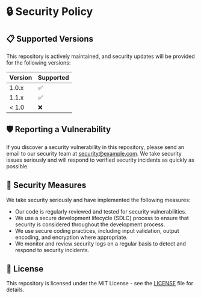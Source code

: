# 🔒 Security Policy

## 📋 Supported Versions

This repository is actively maintained, and security updates will be provided for the following versions:

| Version | Supported          |
| ------- | ------------------ |
| 1.0.x   | :white_check_mark: |
| 1.1.x   | :white_check_mark: |
| < 1.0   | :x:                |

## 🛡️ Reporting a Vulnerability

If you discover a security vulnerability in this repository, please send an email to our security team at security@example.com. We take security issues seriously and will respond to verified security incidents as quickly as possible.

## 🚨 Security Measures

We take security seriously and have implemented the following measures:

- Our code is regularly reviewed and tested for security vulnerabilities.
- We use a secure development lifecycle (SDLC) process to ensure that security is considered throughout the development process.
- We use secure coding practices, including input validation, output encoding, and encryption where appropriate.
- We monitor and review security logs on a regular basis to detect and respond to security incidents.

## 📝 License

This repository is licensed under the MIT License - see the [LICENSE](LICENSE) file for details.
